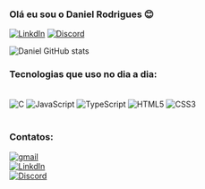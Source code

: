 ### Olá eu sou o Daniel Rodrigues 😊

[![LinkdIn](https://img.shields.io/badge/LinkedIn-0077B5?style=for-the-badge&logo=linkedin&logoColor=white)](https://www.linkedin.com/in/daniel-simeao-004167182/)
[![Discord](https://img.shields.io/badge/Discord-7289DA?style=for-the-badge&logo=discord&logoColor=white)](https://discordapp.com/users/385591688414101507)

![Daniel GitHub stats](https://github-readme-stats.vercel.app/api?username=DanielRdSimeao&show_icons=true&theme=dracula)

### Tecnologias que uso no dia a dia:

<div style="display: inline_block"><br>
    <img align="center" alt="C" src="https://img.shields.io/badge/C-00599C?style=for-the-badge&logo=c&logoColor=white">
    <img align="center" alt="JavaScript" src="https://img.shields.io/badge/JavaScript-323330?style=for-the-badge&logo=javascript&logoColor=F7DF1E">
    <img align="center" alt="TypeScript" src="https://img.shields.io/badge/TypeScript-007ACC?style=for-the-badge&logo=typescript&logoColor=white">
    <img align="center" alt="HTML5" src="https://img.shields.io/badge/HTML5-E34F26?style=for-the-badge&logo=html5&logoColor=white"/>
    <img align="center" alt="CSS3" src="https://img.shields.io/badge/CSS3-1572B6?style=for-the-badge&logo=css3&logoColor=white">
</div><br>


### Contatos:
[![gmail](https://img.shields.io/badge/Gmail-D14836?style=for-the-badge&logo=gmail&logoColor=white)](https://mail.google.com/mail/u/0/?fs=1&tf=cm&source=mailto&su=Gmail&to=danielrodrigues.s1256@gmail.com) <br>
[![LinkdIn](https://img.shields.io/badge/LinkedIn-0077B5?style=for-the-badge&logo=linkedin&logoColor=white)](https://www.linkedin.com/in/daniel-simeao-004167182/) <br>
[![Discord](https://img.shields.io/badge/Discord-7289DA?style=for-the-badge&logo=discord&logoColor=white)](https://discordapp.com/users/385591688414101507)

